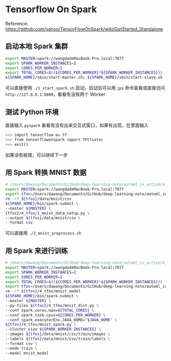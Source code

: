 # Tensorflow On Spark

Reference: https://github.com/yahoo/TensorFlowOnSpark/wiki/GetStarted_Standalone

## 启动本地 Spark 集群

```bash
export MASTER=spark://wangdadeMacBook-Pro.local:7077
export SPARK_WORKER_INSTANCES=2
export CORES_PER_WORKER=1 
export TOTAL_CORES=$((${CORES_PER_WORKER}*${SPARK_WORKER_INSTANCES})) 
${SPARK_HOME}/sbin/start-master.sh; ${SPARK_HOME}/sbin/start-slave.sh -c $CORES_PER_WORKER -m 3G ${MASTER}
```

可以直接使用 `./1_start_spark.sh` 启动，启动后可以用 `jps` 命令查看或直接访问 `http://127.0.0.1:8080`，看看有没有两个 Worker

## 测试 Python 环境

直接输入 `pyspark` 看看有没有出来交互式窗口，如果有出现，在里面输入

```bash
>>> import tensorflow as tf
>>> from tensorflowonspark import TFCluster
>>> exit()
```

如果没有报错，可以继续下一步

## 用 Spark 转换 MNIST 数据

```bash
# /Users/dawang/Documents/GitHub/deep-learning-note/automl_in_action/4_tfos
export MASTER=spark://wangdadeMacBook-Pro.local:7077
export tfos=/Users/dawang/Documents/GitHub/deep-learning-note/automl_in_action
rm -rf ${tfos}/data/mnist/csv
${SPARK_HOME}/bin/spark-submit \
--master ${MASTER} \
{tfos}/4_tfos/1_mnist_data_setup.py \
--output ${tfos}/data/mnist/csv \
--format csv
```

可以直接用 `./2_mnist_preprocess.sh`

## 用 Spark 来进行训练

```bash
# /Users/dawang/Documents/GitHub/deep-learning-note/automl_in_action/4_tfos
export MASTER=spark://wangdadeMacBook-Pro.local:7077
export SPARK_WORKER_INSTANCES=2
export CORES_PER_WORKER=1 
export TOTAL_CORES=$((${CORES_PER_WORKER}*${SPARK_WORKER_INSTANCES}))
export tfos=/Users/dawang/Documents/GitHub/deep-learning-note/automl_in_action
rm -rf ${tfos}/4_tfos/mnist_model
${SPARK_HOME}/bin/spark-submit \
--master ${MASTER} \
--py-files ${tfos}/4_tfos/mnist_dist.py \
--conf spark.cores.max=${TOTAL_CORES} \
--conf spark.task.cpus=${CORES_PER_WORKER} \
--conf spark.executorEnv.JAVA_HOME="$JAVA_HOME" \
${tfos}/4_tfos/mnist_spark.py \
--cluster_size ${SPARK_WORKER_INSTANCES} \
--images ${tfos}/data/mnist/csv/train/images \
--labels ${tfos}/data/mnist/csv/train/labels \
--format csv \
--mode train \
--model mnist_model
```